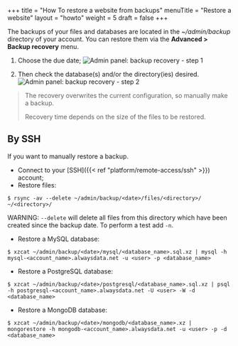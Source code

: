 +++
title = "How To restore a website from backups"
menuTitle = "Restore a website"
layout = "howto"
weight = 5
draft = false
+++

The backups of your files and databases are located in the _~/admin/backup_ directory of your account.  You can restore them via the **Advanced > Backup recovery** menu.

1. Choose the due date;
![Admin panel: backup recovery - step 1](/en/platform/backups/admin_panel_restoration1_en.png)

2. Then check the database(s) and/or the directory(ies) desired.
![Admin panel: backup recovery - step 2](/en/platform/backups/admin_panel_restoration2-site_en.png)

> The recovery overwrites the current configuration, so manually make a backup.
>
> Recovery time depends on the size of the files to be restored.


## By SSH

If you want to manually restore a backup.

- Connect to your [SSH]({{< ref "platform/remote-access/ssh" >}}) account;
- Restore files:

```
$ rsync -av --delete ~/admin/backup/<date>/files/<directory>/ ~/<directory>/
```

WARNING: `--delete` will delete all files from this directory which have been created since the backup date.
To perform a test add `-n`.

- Restore a MySQL database:

```
$ xzcat ~/admin/backup/<date>/mysql/<database_name>.sql.xz | mysql -h mysql-<account_name>.alwaysdata.net -u <user> -p <database_name>
```

- Restore a PostgreSQL database:

```
$ xzcat ~/admin/backup/<date>/postgresql/<database_name>.sql.xz | psql -h postgresql-<account_name>.alwaysdata.net -U <user> -W -d <database_name>
```

- Restore a MongoDB database:

```
$ xzcat ~/admin/backup/<date>/mongodb/<database_name>.xz | mongorestore -h mongodb-<account_name>.alwaysdata.net -u <user> -p -d <database_name>
```

